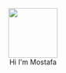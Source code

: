 <div id="header" align="center">
  <img src="https://media.giphy.com/media/MdA16VIoXKKxNE8Stk/giphy.gif" width="100"/></br>
    Hi I'm Mostafa
</div>
